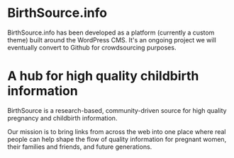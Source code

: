 BirthSource.info
================

BirthSource.info has been developed as a platform (currently a custom theme) built around the WordPress CMS. It's an ongoing project we will eventually convert to Github for crowdsourcing purposes.

A hub for high quality childbirth information
=============================================

BirthSource is a research-based, community-driven source for high quality pregnancy and childbirth information.

Our mission is to bring links from across the web into one place where real people can help shape the flow of quality information for pregnant women, their families and friends, and future generations.
